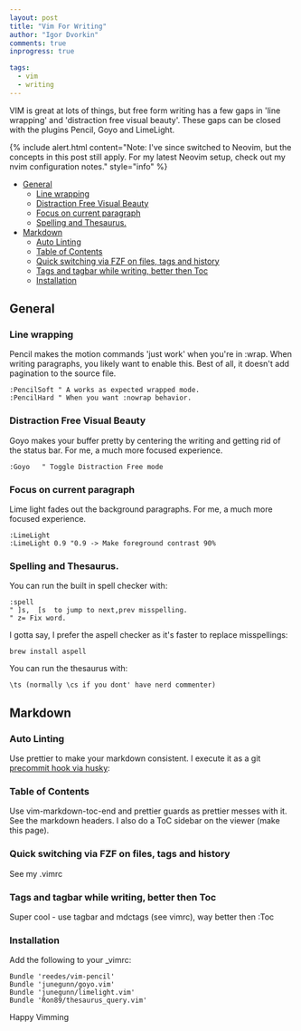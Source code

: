 ```yaml
---
layout: post
title: "Vim For Writing"
author: "Igor Dvorkin"
comments: true
inprogress: true

tags:
  - vim
  - writing
---
```


VIM is great at lots of things, but free form writing has a few gaps in 'line wrapping' and 'distraction free visual beauty'. These gaps can be closed with the plugins Pencil, Goyo and LimeLight.

{% include alert.html content="Note: I've since switched to Neovim, but the concepts in this post still apply. For my latest Neovim setup, check out my nvim configuration notes." style="info" %}

<!-- prettier-ignore-start -->
<!-- vim-markdown-toc-start -->

- [General](#general)
    - [Line wrapping](#line-wrapping)
    - [Distraction Free Visual Beauty](#distraction-free-visual-beauty)
    - [Focus on current paragraph](#focus-on-current-paragraph)
    - [Spelling and Thesaurus.](#spelling-and-thesaurus)
- [Markdown](#markdown)
    - [Auto Linting](#auto-linting)
    - [Table of Contents](#table-of-contents)
    - [Quick switching via FZF on files, tags and history](#quick-switching-via-fzf-on-files-tags-and-history)
    - [Tags and tagbar while writing, better then Toc](#tags-and-tagbar-while-writing-better-then-toc)
    - [Installation](#installation)

<!-- vim-markdown-toc-end -->
<!-- prettier-ignore-end -->

## General

### Line wrapping

Pencil makes the motion commands 'just work' when you're in :wrap. When writing paragraphs, you likely want to enable this. Best of all, it doesn't add pagination to the source file.

```
:PencilSoft " A works as expected wrapped mode.
:PencilHard " When you want :nowrap behavior.
```

### Distraction Free Visual Beauty

Goyo makes your buffer pretty by centering the writing and getting rid of the status bar. For me, a much more focused experience.

    :Goyo   " Toggle Distraction Free mode

### Focus on current paragraph

Lime light fades out the background paragraphs. For me, a much more focused experience.

    :LimeLight
    :LimeLight 0.9 "0.9 -> Make foreground contrast 90%

### Spelling and Thesaurus.

You can run the built in spell checker with:

    :spell
    " ]s,  [s  to jump to next,prev misspelling.
    " z= Fix word.

I gotta say, I prefer the aspell checker as it's faster to replace misspellings:

    brew install aspell

You can run the thesaurus with:

    \ts (normally \cs if you dont' have nerd commenter)

## Markdown

### Auto Linting

Use prettier to make your markdown consistent. I execute it as a git [precommit hook via husky](https://github.com/idvorkin/idvorkin.github.io/commit/170ef805e458eac9eb7260ee9319fccb074d1f6b):

### Table of Contents

Use vim-markdown-toc-end and prettier guards as prettier messes with it. See the markdown headers. I also do a ToC sidebar on the viewer (make this page).

### Quick switching via FZF on files, tags and history

See my .vimrc

### Tags and tagbar while writing, better then Toc

Super cool - use tagbar and mdctags (see vimrc), way better then :Toc

### Installation

Add the following to your \_vimrc:

    Bundle 'reedes/vim-pencil'
    Bundle 'junegunn/goyo.vim'
    Bundle 'junegunn/limelight.vim'
    Bundle 'Ron89/thesaurus_query.vim'

Happy Vimming
